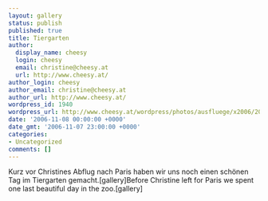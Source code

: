 ```yaml
---
layout: gallery
status: publish
published: true
title: Tiergarten
author:
  display_name: cheesy
  login: cheesy
  email: christine@cheesy.at
  url: http://www.cheesy.at/
author_login: cheesy
author_email: christine@cheesy.at
author_url: http://www.cheesy.at/
wordpress_id: 1940
wordpress_url: http://www.cheesy.at/wordpress/photos/ausfluege/x2006/2006-11-08/
date: '2006-11-08 00:00:00 +0000'
date_gmt: '2006-11-07 23:00:00 +0000'
categories:
- Uncategorized
comments: []
---
```

<!--:de-->Kurz vor Christines Abflug nach Paris haben wir uns noch einen schönen Tag im Tiergarten gemacht.[gallery]<!--:--><!--:en-->Before Christine left for Paris we spent one last beautiful day in the zoo.[gallery]<!--:-->
